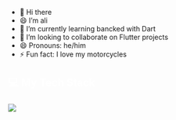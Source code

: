 - 👋 Hi there
- 😄 I’m ali
- 🌱 I’m currently learning bancked with Dart
- 💞️ I’m looking to collaborate on Flutter projects
- 😄 Pronouns: he/him
- ⚡ Fun fact: I love my motorcycles

###

<h2 align="left" style="color:white;" >💻 My Tech Stack</h2>

###

<div align="left">
  <a href="#">
    <img src="https://skillicons.dev/icons?i=flutter,dart,androidstudio,git,github,firebase,photoshop,illustrator,figma&theme=dark" />
  </a>
 
</div>

###

<!---
ali-esmailie-dev/ali-esmailie-dev is a ✨ special ✨ repository because its `README.md` (this file) appears on your GitHub profile.
You can click the Preview link to take a look at your changes.
--->
